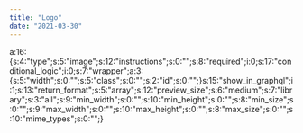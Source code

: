 ```yaml
---
title: "Logo"
date: "2021-03-30"
---
```


a:16:{s:4:"type";s:5:"image";s:12:"instructions";s:0:"";s:8:"required";i:0;s:17:"conditional\_logic";i:0;s:7:"wrapper";a:3:{s:5:"width";s:0:"";s:5:"class";s:0:"";s:2:"id";s:0:"";}s:15:"show\_in\_graphql";i:1;s:13:"return\_format";s:5:"array";s:12:"preview\_size";s:6:"medium";s:7:"library";s:3:"all";s:9:"min\_width";s:0:"";s:10:"min\_height";s:0:"";s:8:"min\_size";s:0:"";s:9:"max\_width";s:0:"";s:10:"max\_height";s:0:"";s:8:"max\_size";s:0:"";s:10:"mime\_types";s:0:"";}
